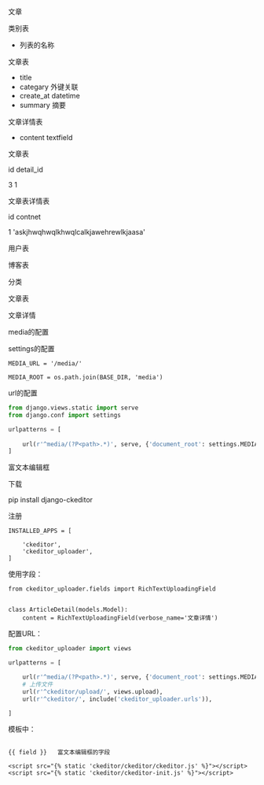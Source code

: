 文章

类别表

- 列表的名称

  

文章表

- title 
- categary  外键关联
- create_at  datetime
-  summary 摘要

文章详情表

- content textfield



文章表

id    detail_id  

3       1 

文章表详情表

id   contnet 

1      'askjhwqhwqlkhwqlcalkjawehrewlkjaasa'





用户表

博客表

分类

文章表

文章详情





media的配置

settings的配置

```
MEDIA_URL = '/media/'

MEDIA_ROOT = os.path.join(BASE_DIR, 'media')
```

url的配置

```python
from django.views.static import serve
from django.conf import settings

urlpatterns = [
 
    url(r'^media/(?P<path>.*)', serve, {'document_root': settings.MEDIA_ROOT}),
]
```

富文本编辑框

下载 

pip install django-ckeditor

注册

```
INSTALLED_APPS = [
	
    'ckeditor',
    'ckeditor_uploader',
]
```

使用字段：

```
from ckeditor_uploader.fields import RichTextUploadingField


class ArticleDetail(models.Model):
    content = RichTextUploadingField(verbose_name='文章详情')
```

配置URL：

```python
from ckeditor_uploader import views

urlpatterns = [

    url(r'^media/(?P<path>.*)', serve, {'document_root': settings.MEDIA_ROOT}),
    # 上传文件
    url(r'^ckeditor/upload/', views.upload),
    url(r'^ckeditor/', include('ckeditor_uploader.urls')),

]
```

模板中：

```

{{ field }}   富文本编辑框的字段

<script src="{% static 'ckeditor/ckeditor/ckeditor.js' %}"></script>
<script src="{% static 'ckeditor/ckeditor-init.js' %}"></script>
```

